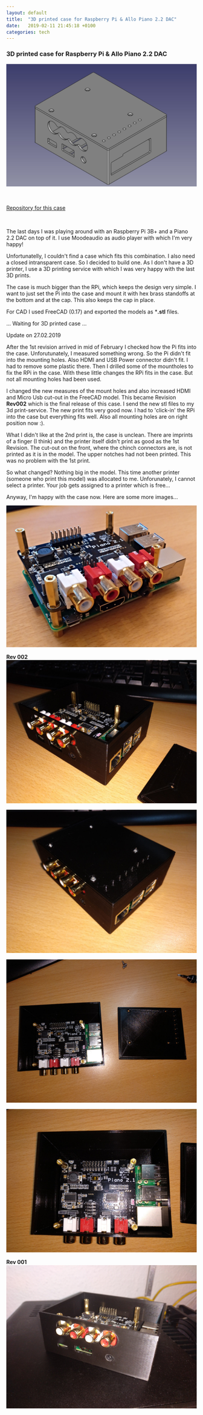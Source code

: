 ```yaml
---
layout: default
title:  "3D printed case for Raspberry Pi & Allo Piano 2.2 DAC"
date:   2019-02-11 21:45:18 +0100
categories: tech
---
```



### **3D printed case for Raspberry Pi & Allo Piano 2.2 DAC**
![CAD Case](/img/rpi-piano-case/case-img-complete.jpg)

<br>

[Repository for this case](https://github.com/andimoto/rpi-piano-case)

<br>

The last days I was playing around with an Raspberry Pi 3B+ and a Piano 2.2 DAC on top of it.
I use Moodeaudio as audio player with which I'm very happy! 

Unfortunatelly, I couldn't find a case which fits this combination. I also need a closed intransparent case.
So I decided to build one. As I don't have a 3D printer, I use a 3D printing service with which
I was very happy with the last 3D prints.

The case is much bigger than the RPi, which keeps the design very simple. I want to just set the 
Pi into the case and mount it with hex brass standoffs at the bottom and at the cap.
This also keeps the cap in place.

For CAD I used FreeCAD (0.17) and exported the models as ***.stl** files.

... Waiting for 3D printed case ... 

Update on 27.02.2019

After the 1st revision arrived in mid of February I checked how the Pi fits into the case. Unforutunately, I measured something wrong.
So the Pi didn't fit into the mounting holes. Also HDMI and USB Power connector didn't fit. I had to remove some 
plastic there. Then I drilled some of the mountholes to fix the RPi in the case. With these little changes the RPi
fits in the case. But not all mounting holes had been used.

I changed the new measures of the mount holes and also increased HDMI and Micro Usb cut-out in the FreeCAD model. 
This became Revision **Rev002** which is the final release of this case. I send the new stl files to my 3d print-service.
The new print fits very good now. I had to 'click-in' the RPi into the case but everything fits well. Also all mounting holes 
are on right position now :).

What I didn't like at the 2nd print is, the case is unclean. There are imprints of a finger (I think) and the printer itself didn't print as good as the 1st Revision. The cut-out on the front, where the chinch connectors are, is not printed as it is in the model. The upper notches had not been printed.
This was no problem with the 1st print. 

So what changed?
Nothing big in the model. This time another printer (someone who print this model) was allocated to me. 
Unforunately, I cannot select a printer. Your job gets assigned to a printer which is free...

Anyway, I'm happy with the case now. Here are some more images...

![RPi & Piano DAC](/img/rpi-piano-case/foto-rpi-piano.jpg)

**Rev 002**
![RPi & Piano DAC Case1](/img/rpi-piano-case/foto-rpi-piano-case001.jpg)

![RPi & Piano DAC Case2](/img/rpi-piano-case/foto-rpi-piano-case002.jpg)

![RPi & Piano DAC deassambled](/img/rpi-piano-case/foto-rpi-piano-case-cap.jpg)

![RPi & Piano DAC Inner](/img/rpi-piano-case/foto-rpi-piano-inner.jpg)

**Rev 001**
![RPi & Piano DAC Rev001](/img/rpi-piano-case/foto-rpi-piano-case001_REV001.jpg)
